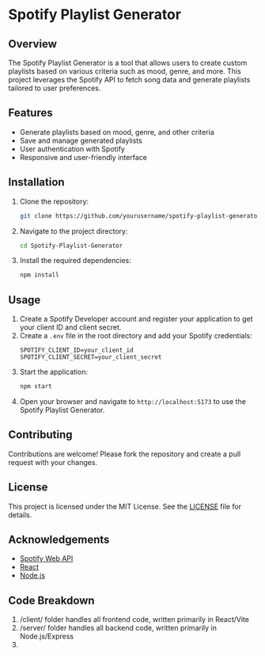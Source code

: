 # Spotify Playlist Generator

## Overview
The Spotify Playlist Generator is a tool that allows users to create custom playlists based on various criteria such as mood, genre, and more. This project leverages the Spotify API to fetch song data and generate playlists tailored to user preferences.

## Features
- Generate playlists based on mood, genre, and other criteria
- Save and manage generated playlists
- User authentication with Spotify
- Responsive and user-friendly interface

## Installation
1. Clone the repository:
    ```bash
    git clone https://github.com/yourusername/spotify-playlist-generator.git
    ```
2. Navigate to the project directory:
    ```bash
    cd Spotify-Playlist-Generator
    ```
3. Install the required dependencies:
    ```bash
    npm install
    ```

## Usage
1. Create a Spotify Developer account and register your application to get your client ID and client secret.
2. Create a `.env` file in the root directory and add your Spotify credentials:
    ```
    SPOTIFY_CLIENT_ID=your_client_id
    SPOTIFY_CLIENT_SECRET=your_client_secret
    ```
3. Start the application:
    ```bash
    npm start
    ```
4. Open your browser and navigate to `http://localhost:5173` to use the Spotify Playlist Generator.

## Contributing
Contributions are welcome! Please fork the repository and create a pull request with your changes.

## License
This project is licensed under the MIT License. See the [LICENSE](LICENSE) file for details.

## Acknowledgements
- [Spotify Web API](https://developer.spotify.com/documentation/web-api/)
- [React](https://reactjs.org/)
- [Node.js](https://nodejs.org/)

## Code Breakdown

1. /client/ folder handles all frontend code, written primarily in React/Vite
2. /server/ folder handles all backend code, written primarily in Node.js/Express
3. 